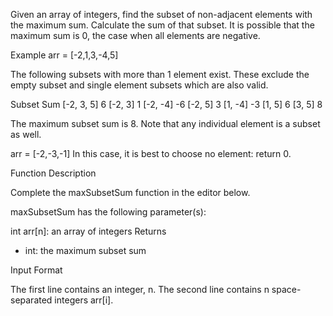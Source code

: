 Given an array of integers, find the subset of non-adjacent elements 
with the maximum sum. Calculate the sum of that subset. 
It is possible that the maximum sum is 0, the case when all 
elements are negative.

Example
arr = [-2,1,3,-4,5]

The following subsets with more than 1 element exist. 
These exclude the empty subset and single element
subsets which are also valid.

Subset      Sum
[-2, 3, 5]   6
[-2, 3]      1
[-2, -4]    -6
[-2, 5]      3
[1, -4]     -3
[1, 5]       6
[3, 5]       8

The maximum subset sum is 8. 
Note that any individual element is a subset as well.

arr = [-2,-3,-1]
In this case, it is best to choose no element: return 0.

Function Description

Complete the  maxSubsetSum function in the editor below.

maxSubsetSum has the following parameter(s):

int arr[n]: an array of integers
Returns
- int: the maximum subset sum

Input Format

The first line contains an integer, n.
The second line contains n space-separated integers arr[i].